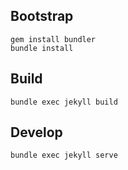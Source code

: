 Bootstrap
---------

```
gem install bundler
bundle install
```

Build
-----

`bundle exec jekyll build`

Develop
-------

`bundle exec jekyll serve`
